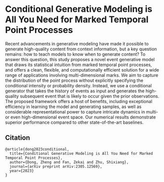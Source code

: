 # Conditional Generative Modeling is All You Need for Marked Temporal Point Processes

Recent advancements in generative modeling have made it possible to generate high-quality content from context information, but a key question remains: how to teach models to know when to generate content? To answer this question, this study proposes a novel event generative model that draws its statistical intuition from marked temporal point processes, and offers a clean, flexible, and computationally efficient solution for a wide range of applications involving multi-dimensional marks. We aim to capture the distribution of the point process without explicitly specifying the conditional intensity or probability density. Instead, we use a conditional generator that takes the history of events as input and generates the high-quality subsequent event that is likely to occur given the prior observations. The proposed framework offers a host of benefits, including exceptional efficiency in learning the model and generating samples, as well as considerable representational power to capture intricate dynamics in multi- or even high-dimensional event space. Our numerical results demonstrate superior performance compared to other state-of-the-art baselines.

## Citation

```
@article{dong2023conditional,
  title={Conditional Generative Modeling is All You Need for Marked Temporal Point Processes},
  author={Dong, Zheng and Fan, Zekai and Zhu, Shixiang},
  journal={arXiv preprint arXiv:2305.12569},
  year={2023}
}
```
